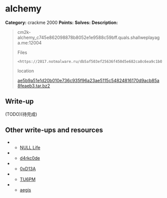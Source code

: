 # alchemy

**Category:** crackme 2000
**Points:** 
**Solves:** 
**Description:**

> cm2k-alchemy_c745e862098878b8052e1e9588c59bff.quals.shallweplayaga.me:12004
>
> Files
>
>     <https://2017.notmalware.ru/db5af503ef25636f450d5e682ca8c6ea9c1b0771/ae5b9a51e1d20b010e736c935f96a23ae5115c54824816170d9acb85a8feaeb3.tar.bz2>
>
> location
>
> [ae5b9a51e1d20b010e736c935f96a23ae5115c54824816170d9acb85a8feaeb3.tar.bz2](ae5b9a51e1d20b010e736c935f96a23ae5115c54824816170d9acb85a8feaeb3.tar.bz2)

## Write-up

(TODO)(待完成)

## Other write-ups and resources
* * [NULL Life](https://github.com/sinfocol/ctfs/tree/master/writeups/2017/defcon-qualifiers/crackme-2000)
* * [d4rkc0de](https://ctftime.org/writeup/6621)
* * [0xD13A](https://0xd13a.github.io/ctfs/defcon2017/alchemy/)
* * [TU6PM](https://giocher.com/words/2017/05/01/defcon-ctf-quals-writeups.html#alchemy)
* * [aegis](http://asiagaming.tistory.com/59)

